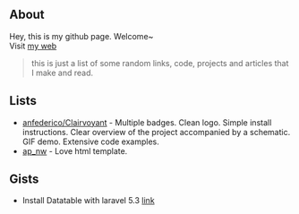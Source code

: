 ## About
Hey, this is my github page. Welcome~  
Visit [my web](https://zeneight.xyz)
> this is just a list of some random links, code, projects and articles that I make and read.

## Lists
- [anfederico/Clairvoyant](https://github.com/anfederico/Clairvoyant#readme) - Multiple badges. Clean logo. Simple install instructions. Clear overview of the project accompanied by a schematic. GIF demo. Extensive code examples.
- [ap_nw](https://zeneight.github.io/ap_nw) - Love html template.

## Gists
- Install Datatable with laravel 5.3 [link](https://gist.github.com/nasrulhazim/1b56a5fd455bb4bda07af179169aa17b)
